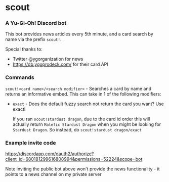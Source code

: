 # scout
### A Yu-Gi-Oh! Discord bot

This bot provides news articles every 5th minute, and a card search by name via the prefix `scout!`.

Special thanks to:
* Twitter @ygorganization for news
* https://db.ygoprodeck.com/ for their card API

### Commands

`scout!<card name>/<search modifier>` - Searches a card by name and returns an informative embed. This can take in 1 of the following modifiers:

*   `exact` - Does the default fuzzy search not return the card you want? Use exact!

    If you ran `scout!stardust dragon`, due to the card id order this will actually return `Malefic Stardust Dragon` when you might be looking for `Stardust Dragon`.
    So instead, do `scout!stardust dragon/exact`

### Example invite code
https://discordapp.com/oauth2/authorize?client_id=680181299616808994&permissions=52224&scope=bot

Note inviting the public bot above won't provide the news functionality - it points to a news channel on my private server
